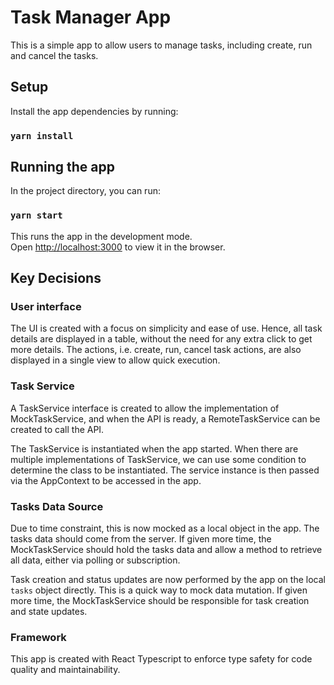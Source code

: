 # Task Manager App

This is a simple app to allow users to manage tasks, including create, run and cancel the tasks.

## Setup

Install the app dependencies by running:

### `yarn install`

## Running the app

In the project directory, you can run:

### `yarn start`

This runs the app in the development mode.\
Open [http://localhost:3000](http://localhost:3000) to view it in the browser.

## Key Decisions

### User interface

The UI is created with a focus on simplicity and ease of use. Hence, all task details are displayed in a table, without the need for any extra click to get more details. The actions, i.e. create, run, cancel task actions, are also displayed in a single view to allow quick execution.

### Task Service

A TaskService interface is created to allow the implementation of MockTaskService, and when the API is ready, a RemoteTaskService can be created to call the API.

The TaskService is instantiated when the app started. When there are multiple implementations of TaskService, we can use some condition to determine the class to be instantiated. The service instance is then passed via the AppContext to be accessed in the app.

### Tasks Data Source

Due to time constraint, this is now mocked as a local object in the app. The tasks data should come from the server. If given more time, the MockTaskService should hold the tasks data and allow a method to retrieve all data, either via polling or subscription.

Task creation and status updates are now performed by the app on the local `tasks` object directly. This is a quick way to mock data mutation. If given more time, the MockTaskService should be responsible for task creation and state updates.

### Framework

This app is created with React Typescript to enforce type safety for code quality and maintainability.

